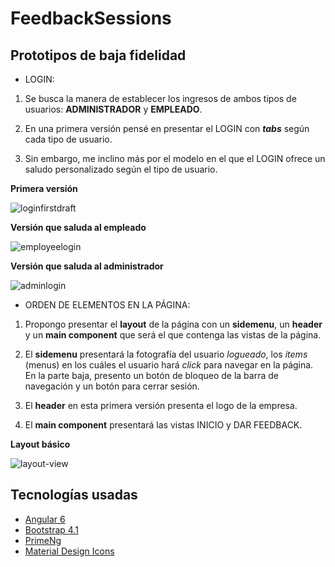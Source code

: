 # FeedbackSessions

## Prototipos de baja fidelidad

* LOGIN:

1) Se busca la manera de establecer los ingresos de ambos tipos de usuarios: **ADMINISTRADOR** y **EMPLEADO**.

2) En una primera versión pensé en presentar el LOGIN con **_tabs_** según cada tipo de usuario.

3) Sin embargo, me inclino más por el modelo en el que el LOGIN ofrece un saludo personalizado según el tipo de usuario. 

**Primera versión**

![loginfirstdraft](https://user-images.githubusercontent.com/32287019/47310229-22602000-d5fc-11e8-8305-e5b074ec3f3f.JPG)

**Versión que saluda al empleado**

![employeelogin](https://user-images.githubusercontent.com/32287019/47310232-2429e380-d5fc-11e8-8aca-a6302bb2f466.JPG)

**Versión que saluda al administrador**

![adminlogin](https://user-images.githubusercontent.com/32287019/47310237-25f3a700-d5fc-11e8-8638-70e9c17e6db7.JPG)

* ORDEN DE ELEMENTOS EN LA PÁGINA:

1) Propongo presentar el **layout** de la página con un **sidemenu**, un **header** y un **main component** que será el que contenga las vistas de la página.

2) El **sidemenu** presentará la fotografía del usuario _logueado_, los _items_ (menus) en los cuáles el usuario hará _click_ para navegar en la página. En la parte baja, presento un botón de bloqueo de la barra de navegación y un botón para cerrar sesión.

3) El **header** en esta primera versión presenta el logo de la empresa.

4) El **main component** presentará las vistas INICIO y DAR FEEDBACK.

**Layout básico**

![layout-view](https://user-images.githubusercontent.com/32287019/47310238-2724d400-d5fc-11e8-996e-663c1f3a13fc.JPG)

## Tecnologías usadas

* [Angular 6](https://angular.io/)
* [Bootstrap 4.1](https://getbootstrap.com/)
* [PrimeNg](https://www.primefaces.org/primeng/)
* [Material Design Icons](https://material.io/tools/icons/)



